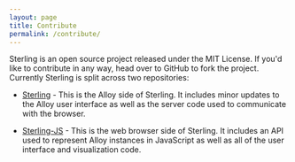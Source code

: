 ```yaml
---
layout: page
title: Contribute
permalink: /contribute/
---
```


Sterling is an open source project released under the MIT License. If you'd
like to contribute in any way, head over to GitHub to fork the project.
Currently Sterling is split across two repositories:

* [Sterling](https://github.com/alloy-js/sterling) - This is the Alloy side of
  Sterling. It includes minor updates to the Alloy user interface as well as
  the server code used to communicate with the browser. 

* [Sterling-JS](https://github.com/alloy-js/sterling-js) - This is the web
  browser side of Sterling. It includes an API used to represent Alloy instances
  in JavaScript as well as all of the user interface and visualization code.
